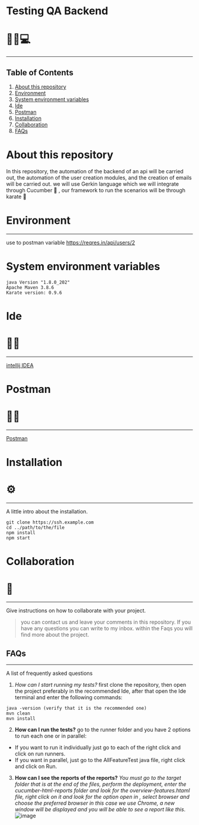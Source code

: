 # Testing QA Backend
# 🐱‍👓💻
***
## Table of Contents
1. [About this repository](#about-this-repository)
2. [Environment](#environment)
3. [System environment variables](#system-environment-variables)
4. [Ide](#ide)
5. [Postman](#postman)
6. [Installation](#installation)
4. [Collaboration](#collaboration)
5. [FAQs](#faqs)

# About this repository
In this repository, the automation of the backend of an api will be carried out, the automation of the user creation modules, and the creation of emails will be carried out. we will use Gerkin language which we will integrate through Cucumber 🥒 , our framework to run the scenarios will be through karate 🥋 

# Environment 
***
use to postman variable https://reqres.in/api/users/2

# System environment variables
    java Version "1.8.0_202"
    Apache Maven 3.8.6
    Karate version: 0.9.6
         
# Ide
# 👩‍💻
***
[intellij IDEA](https://www.jetbrains.com/es-es/idea/download/#section=windows)

# Postman 
# 👩‍🚀
***
[Postman](https://www.postman.com/downloads/) 


# Installation 
# ⚙
***
A little intro about the installation. 
```
git clone https://ssh.example.com
cd ../path/to/the/file
npm install
npm start

```
# Collaboration 
# 🤝
***
Give instructions on how to collaborate with your project.
> you can contact us and leave your comments in this repository. 
> If you have any questions you can write to my inbox.
> within the Faqs you will find more about the project.

## FAQs
***
A list of frequently asked questions
1. _How can I start running my tests?_
first clone the repository, then open the project preferably in the recommended Ide, after that open the Ide terminal and enter the following commands:
```
java -version (verify that it is the recommended one)
mvn clean
mvn install 
```
2. __How can I run the tests?__ 
go to the runner folder and you have 2 options to run each one or in parallel:
* If you want to run it individually just go to each of the right click and click on run runners.
* If you want in parallel, just go to the AllFeatureTest java file, right click and click on Run.

3. **How can I see the reports of the reports?**
*You must go to the target folder that is at the end of the files, perform the deployment, enter the cucumber-html-reports folder and look for the overview-features.htaml file, right click on it and look for the option open in , select browser and choose the preferred browser in this case we use Chrome, a new window will be displayed and you will be able to see a report like this*.
 ![image](https://user-images.githubusercontent.com/86927292/186693445-beb9915a-60f7-4c9a-a47d-4049d4538b0c.png)


